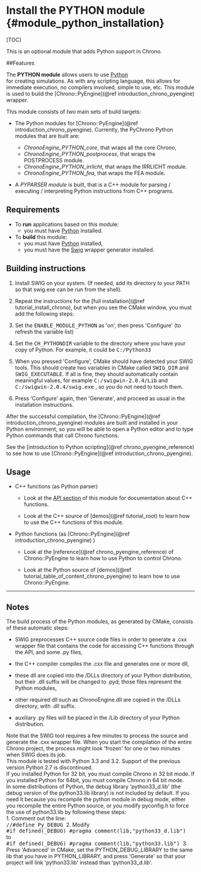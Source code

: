 Install the PYTHON module {#module_python_installation}
==========================

[TOC]

This is an optional module that adds Python support in Chrono.

##Features

The **PYTHON module** allows users to use [Python](http://www.python.org)  
for creating simulations. As with any scripting language, this allows for immediate execution, no compilers involved, simple to use, etc.
This module is used to build the [Chrono::PyEngine](@ref introduction_chrono_pyengine) wrapper.

This module consists of *two* main sets of build targets:

- The Python modules for [Chrono::PyEngine](@ref introduction_chrono_pyengine). 
  Currently, the PyChrono Python modules that are built are:
	- *ChronoEngine_PYTHON_core*, that wraps all the core Chrono,
	- *ChronoEngine_PYTHON_postprocess*, that wraps the POSTPROCESS module.
	- *ChronoEngine_PYTHON_irrlicht*, that wraps the IRRLICHT module.
	- *ChronoEngine_PYTHON_fea*, that wraps the FEA module.

- A *PYPARSER module* is built, that is a C++ module for parsing / executing / interpreting 
  Python instructions from C++ programs.

  
## Requirements

- To **run** applications based on this module:
	- you must have [Python](http://www.python.org) installed.
- To **build** this module:
	- you must have [Python](http://www.python.org) installed,
	- you must have the [Swig](http://www.swig.org/) wrapper generator installed.


## Building instructions

1. Install SWIG on your system. (If needed, add its directory to your PATH so that swig.exe 
   can be run from the shell).

2. Repeat the instructions for the [full installation](@ref tutorial_install_chrono), but when you see 
   the CMake window, you must add the following steps:

3. Set the <tt>ENABLE_MODULE_PYTHON</tt> as 'on', then press 'Configure' (to refresh the variable list) 

4. Set the <tt>CH_PYTHONDIR</tt> variable to the directory where you have your copy of Python. 
   For example, it could be <tt>C:/Python33</tt>

5. When you pressed 'Configure', CMake should have detected your SWIG tools. This should create two variables in CMake called <tt>SWIG_DIR</tt> and <tt>SWIG_EXECUTABLE</tt>. 
   If all is fine, they should automatically contain meaningful values, 
   for example <tt>C:/swigwin-2.0.4/Lib</tt> and <tt>C:/swigwin-2.0.4/swig.exe</tt> , 
   so you do not need to touch them.

6. Press 'Configure' again, then 'Generate', and proceed as usual in the installation instructions.


After the successful compilation, the [Chrono::PyEngine](@ref introduction_chrono_pyengine) modules 
are built and installed in your Python environment, so you will be able to open a 
Python editor and to type Python commands that call Chrono functions.

See the [introduction to Python scripting](@ref chrono_pyengine_reference) 
to see how to use [Chrono::PyEngine](@ref introduction_chrono_pyengine).


## Usage
- C++ functions (as Python parser)

	- Look at the [API section](group__python__module.html) of this module for documentation about C++ functions.

	- Look at the C++ source of [demos](@ref tutorial_root) to learn how to use the C++ functions of this module.

- Python functions (as [Chrono::PyEngine](@ref introduction_chrono_pyengine) )

	- Look at the [reference](@ref chrono_pyengine_reference) of Chrono::PyEngine to learn how to use Python to control Chrono.

	- Look at the Python source of [demos](@ref tutorial_table_of_content_chrono_pyengine) to learn how to use Chrono::PyEngine.

---

## Notes

The build process of the Python modules, as generated by CMake, consists of these automatic steps: 

- SWIG preprocesses C++ source code files in order to generate a .cxx 
  wrapper file that contains the code for accessing C++ functions through the 
  API, and some .py files,

- the C++ compiler compiles the .cxx file and generates one or more dll, 

- these dll are copied into the /DLLs directory of your Python distribution, but
  their .dll suffix will be changed to .pyd; those files represent the Python modules,

- other required dll such as ChronoEngine.dll are copied in the /DLLs directory, with .dll suffix.

- auxiliary .py files will be placed in the /Lib directory of your Python distribution.


<div class="ce-info">
Note that the SWIG tool requires a few minutes to process the source 
and  generate the .cxx wrapper file. When you start the compilation of the entire 
Chrono project, the process might look 'frozen' 
for one or two minutes when SWIG does its job. 
</div>

<div class="ce-info">
This module is tested with Python 3.3 and 3.2. 
Support of the previous version Python 2.7 is discontinued.  
</div>

<div class="ce-warning">
If you installed Python for 32 bit, you must compile 
Chrono in 32 bit mode. If you installed 
Python for 64bit, you must compile Chrono in 64 bit mode. 
</div>


<div class="ce-warning">
In some distributions of Python, the debug library 'python33_d.lib' (the debug version of the python33.lib library) is not included by default. 
If you need it because you recompile the python module in debug mode, either you recompile the entire Python source, or you modify pyconfig.h to force the use of python33.lib by following these steps:
<br>
1. Comment out the line:
	<br>
    <tt>
	//#define Py_DEBUG
	</tt>
2. Modify 
	<br>
	<tt>
	#if defined(_DEBUG)
	  #pragma comment(lib,"python33_d.lib")
	</tt>
	<br>
	to
	<br>
	<tt>
	#if defined(_DEBUG)
	  #pragma comment(lib,"python33.lib")
	</tt>
3. Press 'Advanced' in CMake, set the PYTHON_DEBUG_LIBRARY to the same lib that you have in PYTHON_LIBRARY, and press 'Generate' so that your project will link 'python33.lib' instead than 'python33_d.lib'.
</div>

